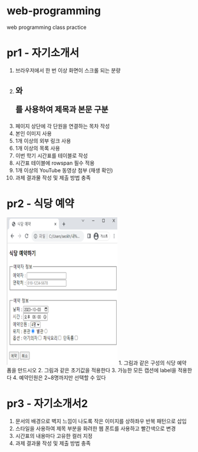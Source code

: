 # web-programming
web programming class practice

# pr1 - 자기소개서
1. 브라우저에서 한 번 이상 화면이 스크롤 되는 분량
2. <h2>와 <p>를 사용하여 제목과 본문 구분
3. 페이지 상단에 각 단원을 연결하는 목차 작성
4. 본인 이미지 사용
5. 1개 이상의 외부 링크 사용
6. 1개 이상의 목록 사용
7. 이번 학기 시간표를 테이블로 작성
8. 시간표 테이블에 rowspan 필수 적용
9. 1개 이상의 YouTube 동영상 첨부 (재생 확인)
10. 과제 결과물 작성 및 제출 방법 충족

# pr2 - 식당 예약
<img src="restaurant.png" height="400px" width="300px">
1. 그림과 같은 구성의 식당 예약 폼을 만드시오
2. 그림과 같은 초기값을 적용한다
3. 가능한 모든 캡션에 label을 적용한다
4. 예약인원은 2~8명까지만 선택할 수 있다

# pr3 - 자기소개서2
1. 문서의 배경으로 벽지 느낌이 나도록 작은 이미지를 상하좌우 반복 패턴으로 삽입
2. 스타일을 사용하여 제목 부분을 화려한 웹 폰트를 사용하고 빨간색으로 변경
3. 시간표의 내용마다 고유한 컬러 지정
4. 과제 결과물 작성 및 제출 방법 충족